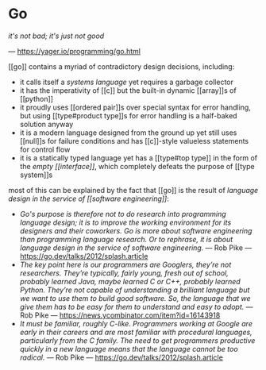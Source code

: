 # Go

_it's not bad; it's just not good_

&mdash; <https://yager.io/programming/go.html>

[[go]] contains a myriad of contradictory design decisions, including:

- it calls itself a _systems language_ yet requires a garbage collector
- it has the imperativity of [[c]] but the built-in dynamic [[array]]s of [[python]]
- it proudly uses [[ordered pair]]s over special syntax for error handling, but using [[type#product type]]s for error handling is a half-baked solution anyway
- it is a modern language designed from the ground up yet still uses [[null]]s for failure conditions and has [[c]]-style valueless statements for control flow
- it is a statically typed language yet has a [[type#top type]] in the form of the _empty [[interface]]_, which completely defeats the purpose of [[type system]]s

most of this can be explained by the fact that [[go]] is the result of _language design in the service of [[software engineering]]_:

- _Go's purpose is therefore not to do research into programming language design; it is to improve the working environment for its designers and their coworkers. Go is more about software engineering than programming language research. Or to rephrase, it is about language design in the service of software engineering._ &mdash; Rob Pike &mdash; <https://go.dev/talks/2012/splash.article>
- _The key point here is our programmers are Googlers, they’re not researchers. They’re typically, fairly young, fresh out of school, probably learned Java, maybe learned C or C++, probably learned Python. They’re not capable of understanding a brilliant language but we want to use them to build good software. So, the language that we give them has to be easy for them to understand and easy to adopt._ &mdash; Rob Pike &mdash; <https://news.ycombinator.com/item?id=16143918>
- _It must be familiar, roughly C-like. Programmers working at Google are early in their careers and are most familiar with procedural languages, particularly from the C family. The need to get programmers productive quickly in a new language means that the language cannot be too radical._ &mdash; Rob Pike &mdash; <https://go.dev/talks/2012/splash.article>
